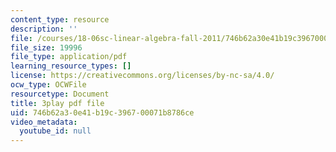 ```yaml
---
content_type: resource
description: ''
file: /courses/18-06sc-linear-algebra-fall-2011/746b62a30e41b19c396700071b8786ce_55AoWKZZtww.pdf
file_size: 19996
file_type: application/pdf
learning_resource_types: []
license: https://creativecommons.org/licenses/by-nc-sa/4.0/
ocw_type: OCWFile
resourcetype: Document
title: 3play pdf file
uid: 746b62a3-0e41-b19c-3967-00071b8786ce
video_metadata:
  youtube_id: null
---
```


